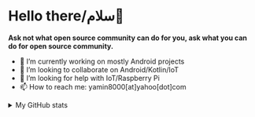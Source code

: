 # Hello there/سلام👋

**Ask not what open source community can do for you, ask what you can do for open source community.**

- 🔭 I’m currently working on mostly Android projects
- 👯 I’m looking to collaborate on Android/Kotlin/IoT
- 🤔 I’m looking for help with IoT/Raspberry Pi
- 📫 How to reach me: yamin8000[at]yahoo[dot]com

<details>
  <summary>My GitHub stats</summary>

  <div align="center">
    <img src="https://github-readme-stats.vercel.app/api?username=yamin8000&count_private=true&show_icons=true&theme=dracula" alt="GitHub stats">
  </div>

  <div align="center">
        <img src="https://github-readme-stats.vercel.app/api/top-langs/?username=yamin8000&theme=dracula&layout=compact" alt="Most used languages">
  </div>

</details>
